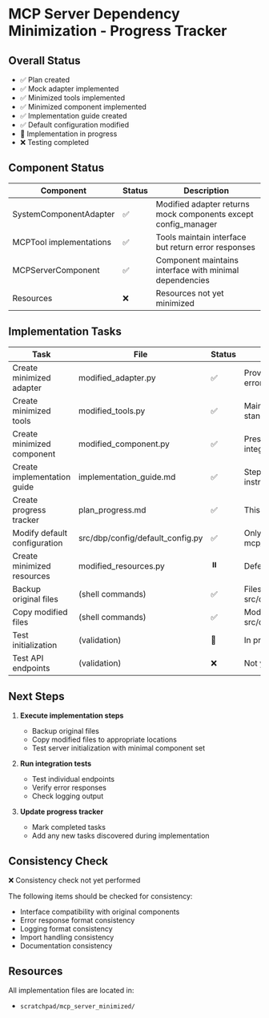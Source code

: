 # MCP Server Dependency Minimization - Progress Tracker

## Overall Status
- ✅ Plan created
- ✅ Mock adapter implemented
- ✅ Minimized tools implemented
- ✅ Minimized component implemented
- ✅ Implementation guide created
- ✅ Default configuration modified
- 🔄 Implementation in progress
- ❌ Testing completed

## Component Status

| Component | Status | Description |
|-----------|--------|-------------|
| SystemComponentAdapter | ✅ | Modified adapter returns mock components except config_manager |
| MCPTool implementations | ✅ | Tools maintain interface but return error responses |
| MCPServerComponent | ✅ | Component maintains interface with minimal dependencies |
| Resources | ❌ | Resources not yet minimized |

## Implementation Tasks

| Task | File | Status | Notes |
|------|------|--------|-------|
| Create minimized adapter | modified_adapter.py | ✅ | Provides mock components with error responses |
| Create minimized tools | modified_tools.py | ✅ | Maintains tool interface with standardized errors |
| Create minimized component | modified_component.py | ✅ | Preserves config_manager integration |
| Create implementation guide | implementation_guide.md | ✅ | Step-by-step implementation instructions |
| Create progress tracker | plan_progress.md | ✅ | This file |
| Modify default configuration | src/dbp/config/default_config.py | ✅ | Only enable config_manager and mcp_server |
| Create minimized resources | modified_resources.py | ⏸️ | Deferred - not needed yet |
| Backup original files | (shell commands) | ✅ | Files backed up to src/dbp/mcp_server/original_backup/ |
| Copy modified files | (shell commands) | ✅ | Modified files copied to src/dbp/mcp_server/ |
| Test initialization | (validation) | 🔄 | In progress |
| Test API endpoints | (validation) | ❌ | Not yet tested |

## Next Steps

1. **Execute implementation steps**
   - Backup original files
   - Copy modified files to appropriate locations 
   - Test server initialization with minimal component set

2. **Run integration tests**
   - Test individual endpoints
   - Verify error responses
   - Check logging output

3. **Update progress tracker**
   - Mark completed tasks
   - Add any new tasks discovered during implementation

## Consistency Check

❌ Consistency check not yet performed

The following items should be checked for consistency:
- Interface compatibility with original components
- Error response format consistency
- Logging format consistency
- Import handling consistency
- Documentation consistency

## Resources

All implementation files are located in:
- `scratchpad/mcp_server_minimized/`
